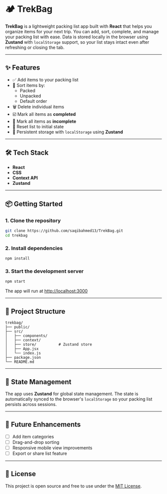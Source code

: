 # 🏕️ TrekBag

**TrekBag** is a lightweight packing list app built with **React** that helps you organize items for your next trip. You can add, sort, complete, and manage your packing list with ease. Data is stored locally in the browser using **Zustand** with `localStorage` support, so your list stays intact even after refreshing or closing the tab.

---

## ✨ Features

- ✅ Add items to your packing list
- 🔀 Sort items by:
  - Packed
  - Unpacked
  - Default order
- 🗑️ Delete individual items
- ☑️ Mark all items as **completed**
- 🔄 Mark all items as **incomplete**
- 🧼 Reset list to initial state
- 💾 Persistent storage with `localStorage` using **Zustand**

---

## 🛠️ Tech Stack

- **React**
- **CSS**
- **Context API**
- **Zustand**

---

## 📦 Getting Started

### 1. Clone the repository

```bash
git clone https://github.com/saqibahmed13/TrekBag.git
cd trekbag
```

### 2. Install dependencies

```bash
npm install
```

### 3. Start the development server

```bash
npm start
```

The app will run at [http://localhost:3000](http://localhost:3000)

---

## 📂 Project Structure

```
trekbag/
├── public/
├── src/
│   ├── components/
│   ├── context/
│   ├── store/          # Zustand store
│   ├── App.jsx
│   └── index.js
├── package.json
└── README.md
```

---

## 🧠 State Management

The app uses **Zustand** for global state management. The state is automatically synced to the browser's `localStorage` so your packing list persists across sessions.

---

## 📌 Future Enhancements

- [ ] Add item categories
- [ ] Drag-and-drop sorting
- [ ] Responsive mobile view improvements
- [ ] Export or share list feature

---

## 📃 License

This project is open source and free to use under the [MIT License](LICENSE).
